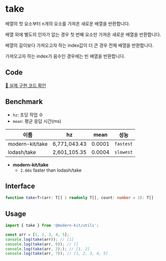 # take

배열의 첫 요소부터 n개의 요소를 가져온 새로운 배열을 반환합니다.

배열 외에 별도의 인자가 없는 경우 첫 번째 요소만 가져온 새로운 배열을 반환합니다.

배열의 길이보다 가져오고자 하는 index값이 더 큰 경우 전체 배열을 반환합니다.

가져오고자 하는 index가 음수인 경우에는 빈 배열을 반환합니다.

## Code
[🔗 실제 구현 코드 확인](https://github.com/modern-agile-team/modern-kit/blob/main/packages/utils/src/array/take/index.ts)

## Benchmark
- `hz`: 초당 작업 수
- `mean`: 평균 응답 시간(ms)

|이름|hz|mean|성능|
|------|---|---|---|
|modern-kit/take|6,771,043.43|0.0001|`fastest`|
|lodash/take|2,601,105.35|0.0004|`slowest`|

- **modern-kit/take**
  - `2.60x` faster than lodash/take


## Interface
```ts title="typescript"
function take<T>(arr: T[] | readonly T[], count: number = 1): T[]
```

## Usage
```ts title="typescript"
import { take } from '@modern-kit/utils';

const arr = [1, 2, 3, 4, 5];
console.log(take(arr)); // [1]
console.log(take(arr, 0)); // []
console.log(take(arr, 2);); // [1, 2]
console.log(take(arr, 7)); // [1, 2, 3, 4, 5]
```